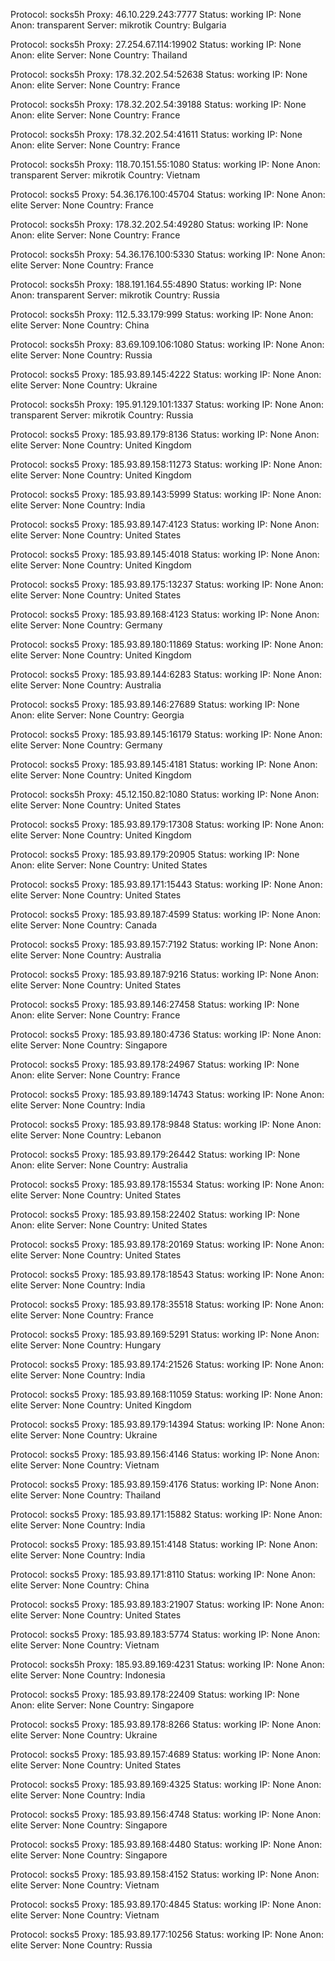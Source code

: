 Protocol: socks5h
Proxy: 46.10.229.243:7777
Status: working
IP: None
Anon: transparent
Server: mikrotik
Country: Bulgaria

Protocol: socks5h
Proxy: 27.254.67.114:19902
Status: working
IP: None
Anon: elite
Server: None
Country: Thailand

Protocol: socks5h
Proxy: 178.32.202.54:52638
Status: working
IP: None
Anon: elite
Server: None
Country: France

Protocol: socks5h
Proxy: 178.32.202.54:39188
Status: working
IP: None
Anon: elite
Server: None
Country: France

Protocol: socks5h
Proxy: 178.32.202.54:41611
Status: working
IP: None
Anon: elite
Server: None
Country: France

Protocol: socks5h
Proxy: 118.70.151.55:1080
Status: working
IP: None
Anon: transparent
Server: mikrotik
Country: Vietnam

Protocol: socks5
Proxy: 54.36.176.100:45704
Status: working
IP: None
Anon: elite
Server: None
Country: France

Protocol: socks5h
Proxy: 178.32.202.54:49280
Status: working
IP: None
Anon: elite
Server: None
Country: France

Protocol: socks5h
Proxy: 54.36.176.100:5330
Status: working
IP: None
Anon: elite
Server: None
Country: France

Protocol: socks5h
Proxy: 188.191.164.55:4890
Status: working
IP: None
Anon: transparent
Server: mikrotik
Country: Russia

Protocol: socks5h
Proxy: 112.5.33.179:999
Status: working
IP: None
Anon: elite
Server: None
Country: China

Protocol: socks5h
Proxy: 83.69.109.106:1080
Status: working
IP: None
Anon: elite
Server: None
Country: Russia

Protocol: socks5
Proxy: 185.93.89.145:4222
Status: working
IP: None
Anon: elite
Server: None
Country: Ukraine

Protocol: socks5h
Proxy: 195.91.129.101:1337
Status: working
IP: None
Anon: transparent
Server: mikrotik
Country: Russia

Protocol: socks5
Proxy: 185.93.89.179:8136
Status: working
IP: None
Anon: elite
Server: None
Country: United Kingdom

Protocol: socks5
Proxy: 185.93.89.158:11273
Status: working
IP: None
Anon: elite
Server: None
Country: United Kingdom

Protocol: socks5
Proxy: 185.93.89.143:5999
Status: working
IP: None
Anon: elite
Server: None
Country: India

Protocol: socks5
Proxy: 185.93.89.147:4123
Status: working
IP: None
Anon: elite
Server: None
Country: United States

Protocol: socks5
Proxy: 185.93.89.145:4018
Status: working
IP: None
Anon: elite
Server: None
Country: United Kingdom

Protocol: socks5
Proxy: 185.93.89.175:13237
Status: working
IP: None
Anon: elite
Server: None
Country: United States

Protocol: socks5
Proxy: 185.93.89.168:4123
Status: working
IP: None
Anon: elite
Server: None
Country: Germany

Protocol: socks5
Proxy: 185.93.89.180:11869
Status: working
IP: None
Anon: elite
Server: None
Country: United Kingdom

Protocol: socks5
Proxy: 185.93.89.144:6283
Status: working
IP: None
Anon: elite
Server: None
Country: Australia

Protocol: socks5
Proxy: 185.93.89.146:27689
Status: working
IP: None
Anon: elite
Server: None
Country: Georgia

Protocol: socks5
Proxy: 185.93.89.145:16179
Status: working
IP: None
Anon: elite
Server: None
Country: Germany

Protocol: socks5
Proxy: 185.93.89.145:4181
Status: working
IP: None
Anon: elite
Server: None
Country: United Kingdom

Protocol: socks5h
Proxy: 45.12.150.82:1080
Status: working
IP: None
Anon: elite
Server: None
Country: United States

Protocol: socks5
Proxy: 185.93.89.179:17308
Status: working
IP: None
Anon: elite
Server: None
Country: United Kingdom

Protocol: socks5
Proxy: 185.93.89.179:20905
Status: working
IP: None
Anon: elite
Server: None
Country: United States

Protocol: socks5
Proxy: 185.93.89.171:15443
Status: working
IP: None
Anon: elite
Server: None
Country: United States

Protocol: socks5
Proxy: 185.93.89.187:4599
Status: working
IP: None
Anon: elite
Server: None
Country: Canada

Protocol: socks5
Proxy: 185.93.89.157:7192
Status: working
IP: None
Anon: elite
Server: None
Country: Australia

Protocol: socks5
Proxy: 185.93.89.187:9216
Status: working
IP: None
Anon: elite
Server: None
Country: United States

Protocol: socks5
Proxy: 185.93.89.146:27458
Status: working
IP: None
Anon: elite
Server: None
Country: France

Protocol: socks5
Proxy: 185.93.89.180:4736
Status: working
IP: None
Anon: elite
Server: None
Country: Singapore

Protocol: socks5
Proxy: 185.93.89.178:24967
Status: working
IP: None
Anon: elite
Server: None
Country: France

Protocol: socks5
Proxy: 185.93.89.189:14743
Status: working
IP: None
Anon: elite
Server: None
Country: India

Protocol: socks5
Proxy: 185.93.89.178:9848
Status: working
IP: None
Anon: elite
Server: None
Country: Lebanon

Protocol: socks5
Proxy: 185.93.89.179:26442
Status: working
IP: None
Anon: elite
Server: None
Country: Australia

Protocol: socks5
Proxy: 185.93.89.178:15534
Status: working
IP: None
Anon: elite
Server: None
Country: United States

Protocol: socks5
Proxy: 185.93.89.158:22402
Status: working
IP: None
Anon: elite
Server: None
Country: United States

Protocol: socks5
Proxy: 185.93.89.178:20169
Status: working
IP: None
Anon: elite
Server: None
Country: United States

Protocol: socks5
Proxy: 185.93.89.178:18543
Status: working
IP: None
Anon: elite
Server: None
Country: India

Protocol: socks5
Proxy: 185.93.89.178:35518
Status: working
IP: None
Anon: elite
Server: None
Country: France

Protocol: socks5
Proxy: 185.93.89.169:5291
Status: working
IP: None
Anon: elite
Server: None
Country: Hungary

Protocol: socks5
Proxy: 185.93.89.174:21526
Status: working
IP: None
Anon: elite
Server: None
Country: India

Protocol: socks5
Proxy: 185.93.89.168:11059
Status: working
IP: None
Anon: elite
Server: None
Country: United Kingdom

Protocol: socks5
Proxy: 185.93.89.179:14394
Status: working
IP: None
Anon: elite
Server: None
Country: Ukraine

Protocol: socks5
Proxy: 185.93.89.156:4146
Status: working
IP: None
Anon: elite
Server: None
Country: Vietnam

Protocol: socks5
Proxy: 185.93.89.159:4176
Status: working
IP: None
Anon: elite
Server: None
Country: Thailand

Protocol: socks5
Proxy: 185.93.89.171:15882
Status: working
IP: None
Anon: elite
Server: None
Country: India

Protocol: socks5
Proxy: 185.93.89.151:4148
Status: working
IP: None
Anon: elite
Server: None
Country: India

Protocol: socks5
Proxy: 185.93.89.171:8110
Status: working
IP: None
Anon: elite
Server: None
Country: China

Protocol: socks5
Proxy: 185.93.89.183:21907
Status: working
IP: None
Anon: elite
Server: None
Country: United States

Protocol: socks5
Proxy: 185.93.89.183:5774
Status: working
IP: None
Anon: elite
Server: None
Country: Vietnam

Protocol: socks5h
Proxy: 185.93.89.169:4231
Status: working
IP: None
Anon: elite
Server: None
Country: Indonesia

Protocol: socks5
Proxy: 185.93.89.178:22409
Status: working
IP: None
Anon: elite
Server: None
Country: Singapore

Protocol: socks5
Proxy: 185.93.89.178:8266
Status: working
IP: None
Anon: elite
Server: None
Country: Ukraine

Protocol: socks5
Proxy: 185.93.89.157:4689
Status: working
IP: None
Anon: elite
Server: None
Country: United States

Protocol: socks5
Proxy: 185.93.89.169:4325
Status: working
IP: None
Anon: elite
Server: None
Country: India

Protocol: socks5
Proxy: 185.93.89.156:4748
Status: working
IP: None
Anon: elite
Server: None
Country: Singapore

Protocol: socks5
Proxy: 185.93.89.168:4480
Status: working
IP: None
Anon: elite
Server: None
Country: Singapore

Protocol: socks5
Proxy: 185.93.89.158:4152
Status: working
IP: None
Anon: elite
Server: None
Country: Vietnam

Protocol: socks5
Proxy: 185.93.89.170:4845
Status: working
IP: None
Anon: elite
Server: None
Country: Vietnam

Protocol: socks5
Proxy: 185.93.89.177:10256
Status: working
IP: None
Anon: elite
Server: None
Country: Russia

